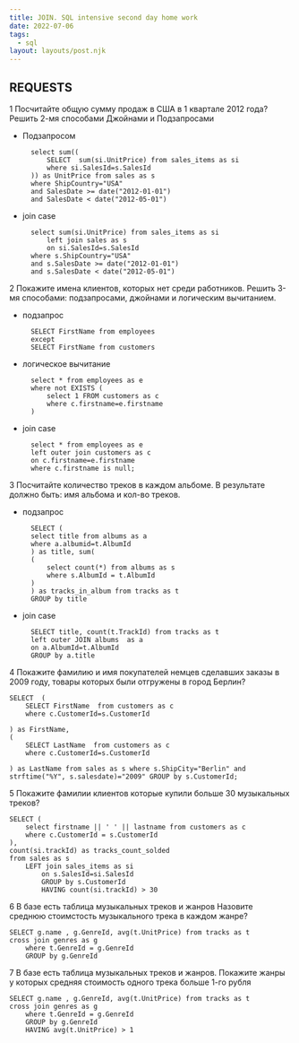 ```yaml
---
title: JOIN. SQL intensive second day home work
date: 2022-07-06
tags:
  - sql
layout: layouts/post.njk
---
```


## REQUESTS

1 Посчитайте общую сумму продаж в США в 1 квартале 2012 года?
Решить 2-мя способами Джойнами и Подзапросами

- Подзапросом

        select sum((
            SELECT  sum(si.UnitPrice) from sales_items as si
            where si.SalesId=s.SalesId
        )) as UnitPrice from sales as s
        where ShipCountry="USA"
        and SalesDate >= date("2012-01-01")
        and SalesDate < date("2012-05-01")

- join case

        select sum(si.UnitPrice) from sales_items as si
            left join sales as s
            on si.SalesId=s.SalesId
        where s.ShipCountry="USA"
        and s.SalesDate >= date("2012-01-01")
        and s.SalesDate < date("2012-05-01")

2 Покажите имена клиентов, которых нет среди работников.
Решить 3-мя способами: подзапросами, джойнами и логическим вычитанием.

- подзапрос

        SELECT FirstName from employees
        except
        SELECT FirstName from customers

- логическое вычитание

        select * from employees as e
        where not EXISTS (
            select 1 FROM customers as c
            where c.firstname=e.firstname
        )

- join case

        select * from employees as e
        left outer join customers as c
        on c.firstname=e.firstname
        where c.firstname is null;

3 Посчитайте количество треков в каждом альбоме. В результате должно быть: имя альбома и кол-во треков.

- подзапрос

        SELECT (
        select title from albums as a
        where a.albumid=t.AlbumId
        ) as title, sum(
        (
            select count(*) from albums as s
            where s.AlbumId = t.AlbumId
        )
        ) as tracks_in_album from tracks as t
        GROUP by title

- join case

        SELECT title, count(t.TrackId) from tracks as t
        left outer JOIN albums  as a
        on a.AlbumId=t.AlbumId
        GROUP by a.title

4 Покажите фамилию и имя покупателей немцев сделавших заказы в 2009 году,
товары которых были отгружены в город Берлин?

    SELECT  (
        SELECT FirstName  from customers as c
        where c.CustomerId=s.CustomerId

    ) as FirstName,
    (
    	SELECT LastName  from customers as c
    	where c.CustomerId=s.CustomerId

    ) as LastName from sales as s where s.ShipCity="Berlin" and strftime("%Y", s.salesdate)="2009" GROUP by s.CustomerId;

5 Покажите фамилии клиентов которые купили больше 30 музыкальных треков?

    SELECT (
    	select firstname || ' ' || lastname from customers as c
    	where c.CustomerId = s.CustomerId
    ),
    count(si.trackId) as tracks_count_solded
    from sales as s
    	LEFT join sales_items as si
    		on s.SalesId=si.SalesId
    		GROUP by s.CustomerId
    		HAVING count(si.trackId) > 30

6 В базе есть таблица музыкальных треков и жанров Назовите среднюю стоимстость музыкального трека в каждом жанре?

    SELECT g.name , g.GenreId, avg(t.UnitPrice) from tracks as t
    cross join genres as g
        where t.GenreId = g.GenreId
        GROUP by g.GenreId

7 В базе есть таблица музыкальных треков и жанров. Покажите жанры у которых средняя стоимость одного трека больше 1-го рубля

    SELECT g.name , g.GenreId, avg(t.UnitPrice) from tracks as t
    cross join genres as g
        where t.GenreId = g.GenreId
    	GROUP by g.GenreId
    	HAVING avg(t.UnitPrice) > 1
